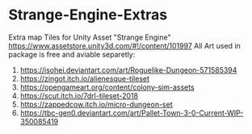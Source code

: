 # Strange-Engine-Extras
Extra map Tiles for Unity Asset "Strange Engine"
https://www.assetstore.unity3d.com/#!/content/101997
All Art used in package is free and aviable separetly:
1. https://isohei.deviantart.com/art/Roguelike-Dungeon-571585394
2. https://zingot.itch.io/alienesque-tileset
3. https://opengameart.org/content/colony-sim-assets
4. https://scut.itch.io/7drl-tileset-2018
5. https://zappedcow.itch.io/micro-dungeon-set
6. https://tbc-gen0.deviantart.com/art/Pallet-Town-3-0-Current-WIP-350085419
